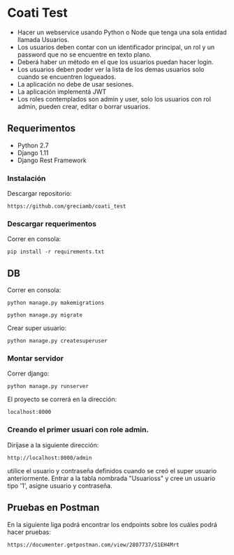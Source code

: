 # Coati Test

* Hacer un webservice usando Python o Node que tenga una sola entidad llamada Usuarios.
* Los usuarios deben contar con un identificador principal, un rol y un password que no se encuentre en texto plano.
* Deberá haber un método en el que los usuarios puedan hacer login.
* Los usuarios deben poder ver la lista de los demas usuarios solo cuando se encuentren logueados.
* La aplicación no debe de usar sesiones.
* La aplicación implementá JWT
* Los roles contemplados son admin y user, solo los usuarios con rol admin, pueden crear, editar o borrar usuarios.

## Requerimentos

* Python 2.7
* Django 1.11
* Django Rest Framework

### Instalación

Descargar repositorio:

```
https://github.com/greciamb/coati_test
```

### Descargar requerimentos

Correr en consola:

```
pip install -r requirements.txt
```

## DB

Correr en consola:

```
python manage.py makemigrations

python manage.py migrate
```

Crear super usuario:

```
python manage.py createsuperuser
```

### Montar servidor
Correr django:

```
python manage.py runserver
```

El proyecto se correrá en la dirección:

```
localhost:8000
```

### Creando el primer usuari con role admin.

Diríjase a la siguiente dirección:

```
http://localhost:8000/admin
```

utilice el usuario y contraseña definidos cuando se creó el super usuario anteriormente. Entrar a la tabla nombrada "Usuarioss" y cree un usuario tipo '1', asigne usuario y contraseña.


## Pruebas en Postman

En la siguiente liga podrá encontrar los endpoints sobre los cuáles podrá hacer pruebas:

```
https://documenter.getpostman.com/view/2807737/S1EH4Mrt
```

